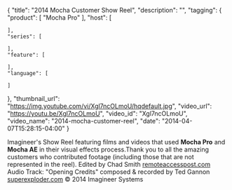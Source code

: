 {
  "title": "2014 Mocha Customer Show Reel",
  "description": "",
  "tagging": {
    "product": [
      "Mocha Pro"
    ],
    "host": [

    ],
    "series": [

    ],
    "feature": [

    ],
    "language": [

    ]
  },
  "thumbnail_url": "https://img.youtube.com/vi/Xgl7ncOLmoU/hqdefault.jpg",
  "video_url": "https://youtu.be/Xgl7ncOLmoU",
  "video_id": "Xgl7ncOLmoU",
  "video_name": "2014-mocha-customer-reel",
  "date": "2014-04-07T15:28:15-04:00"
}

Imagineer's Show Reel featuring films and videos that used **Mocha Pro** and
**Mocha AE** in their visual effects process.Thank you to all the amazing
customers who contributed footage (including those that are not represented in
the reel). Edited by Chad Smith
[remoteaccesspost.com](http://www.remoteaccesspost.com/) Audio Track: "Opening
Credits" composed &amp; recorded by Ted Gannon
[superexploder.com](http://www.superexploder.com/) © 2014 Imagineer Systems
